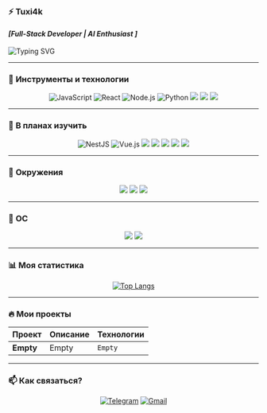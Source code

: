 ### ⚡ **Tuxi4k**  
#### *[Full-Stack Developer | AI Enthusiast ]* 


![Typing SVG](https://readme-typing-svg.herokuapp.com?font=ClashDisplay&weight=700&size=24&duration=4500&pause=600&color=1C5FA6&vCenter=true&width=435&height=24&lines=---+Hi+i'am+Tuxi4k+---;---+Data%E2%80%94Since+---;---+FullStack+---)

---

### 🚀 **Инструменты и технологии**  

<div align="center">  
<img src="https://img.shields.io/badge/JavaScript-F7DF1E?style=for-the-badge&logo=javascript&logoColor=black" alt="JavaScript" title="JavaScript" />
<img src="https://img.shields.io/badge/React-61DAFB?style=for-the-badge&logo=react&logoColor=black" alt="React" title="React" />  
<img src="https://img.shields.io/badge/Node.js-339933?style=for-the-badge&logo=node.js&logoColor=white" alt="Node.js" title="Node.js" />  
<img src="https://img.shields.io/badge/Python-3776AB?style=for-the-badge&logo=python&logoColor=white" alt="Python" title="Python" />
<img src="https://img.shields.io/badge/Git-F05032?style=for-the-badge&logo=git&logoColor=white" />
<img src="https://img.shields.io/badge/AI-F73E5F?style=for-the-badge&logo=nvidia&logoColor=white" />
<img src="https://img.shields.io/badge/Google_colab-FF9200?style=for-the-badge&logo=google-colab&logoColor=white" />
</div>  

---

### 📑 **В планах изучить**

<div align="center">  
<img src="https://img.shields.io/badge/NestJS-E0234E?style=for-the-badge&logo=nestjs&logoColor=white" alt="NestJS" />
<img src="https://img.shields.io/badge/Vue.js-4FC08D?style=for-the-badge&logo=vue.js&logoColor=white" alt="Vue.js" />
<img src="https://img.shields.io/badge/Docker-2496ED?style=for-the-badge&logo=docker&logoColor=white"/>
<img src="https://img.shields.io/badge/Go-00ADD8?style=for-the-badge&logo=go&logoColor=white" />
<img src="https://img.shields.io/badge/Angular-DD0031?style=for-the-badge&logo=angular&logoColor=white" />
<img src="https://img.shields.io/badge/Android_dev-0DAC54?style=for-the-badge&logo=android-studio&logoColor=white" />
<img src="https://img.shields.io/badge/flutter-007AFF?style=for-the-badge&logo=flutter&logoColor=white" />
</div>

---

### 🔮 **Окружения**

<div align="center"> 
<img src="https://img.shields.io/badge/wayland-FF9900?style=for-the-badge&logo=wayland&logoColor=white" />
<img src="https://img.shields.io/badge/Hyprland-06799F?style=for-the-badge&logo=hyprland&logoColor=white" />
<img src="https://img.shields.io/badge/XFCE4-007ACC?style=for-the-badge&logo=xfce&logoColor=white" />
</div>

---

### 💾 **OC**

<div align="center">  
<img src="https://img.shields.io/badge/Arch_Linux-1793D1?style=for-the-badge&logo=arch-linux&logoColor=white" />
<img src="https://img.shields.io/badge/nix_os-4577D4?style=for-the-badge&logo=nixos&logoColor=white" />
</div>

--- 


### 📊 **Моя статистика**  

<div align="center">  

[![Top Langs](https://github-readme-stats.vercel.app/api/top-langs/?username=Tuxi4k&layout=compact&theme=radical&hide_border=true)](https://github.com/casherka)  

</div>  

---

### 🔥 **Мои проекты**  

<div align="center">  

| Проект | Описание | Технологии |  
|--------|----------|------------|  
| **Empty** | Empty | `Empty` |

</div>  

---

### 📫 **Как связаться?**  

<div align="center">  

[![Telegram](https://img.shields.io/badge/Telegram-2CA5E0?style=for-the-badge&logo=telegram&logoColor=white)](https://t.me/casherka)
[![Gmail](https://img.shields.io/badge/Gmail-D14836?style=for-the-badge&logo=gmail&logoColor=white)](mailto:kaserka.caserca@gmail.com)  
</div>  
